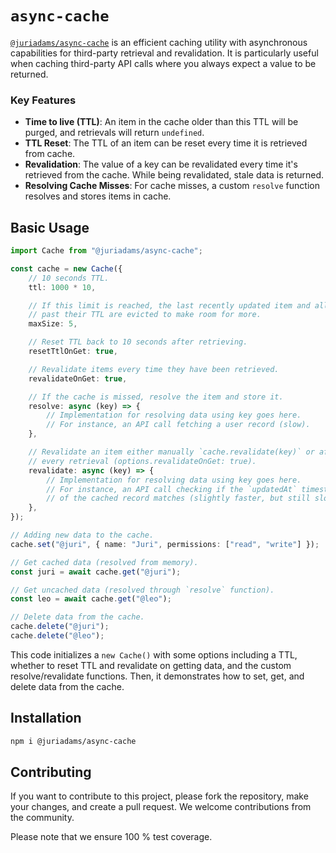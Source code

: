 # `async-cache`

[`@juriadams/async-cache`](https://npmjs.com/package/@juriadams/async-cache) is an efficient caching utility with asynchronous capabilities for third-party retrieval and revalidation. It is particularly useful when caching third-party API calls where you always expect a value to be returned.

### Key Features

-   **Time to live (TTL)**: An item in the cache older than this TTL will be purged, and retrievals will return `undefined`.
-   **TTL Reset**: The TTL of an item can be reset every time it is retrieved from cache.
-   **Revalidation**: The value of a key can be revalidated every time it's retrieved from the cache. While being revalidated, stale data is returned.
-   **Resolving Cache Misses**: For cache misses, a custom `resolve` function resolves and stores items in cache.

## Basic Usage

```ts
import Cache from "@juriadams/async-cache";

const cache = new Cache({
    // 10 seconds TTL.
    ttl: 1000 * 10,

    // If this limit is reached, the last recently updated item and all items
    // past their TTL are evicted to make room for more.
    maxSize: 5,

    // Reset TTL back to 10 seconds after retrieving.
    resetTtlOnGet: true,

    // Revalidate items every time they have been retrieved.
    revalidateOnGet: true,

    // If the cache is missed, resolve the item and store it.
    resolve: async (key) => {
        // Implementation for resolving data using key goes here.
        // For instance, an API call fetching a user record (slow).
    },

    // Revalidate an item either manually `cache.revalidate(key)` or after
    // every retrieval (options.revalidateOnGet: true).
    revalidate: async (key) => {
        // Implementation for resolving data using key goes here.
        // For instance, an API call checking if the `updatedAt` timestamp
        // of the cached record matches (slightly faster, but still slow).
    },
});

// Adding new data to the cache.
cache.set("@juri", { name: "Juri", permissions: ["read", "write"] });

// Get cached data (resolved from memory).
const juri = await cache.get("@juri");

// Get uncached data (resolved through `resolve` function).
const leo = await cache.get("@leo");

// Delete data from the cache.
cache.delete("@juri");
cache.delete("@leo");
```

This code initializes a `new Cache()` with some options including a TTL, whether to reset TTL and revalidate on getting data, and the custom resolve/revalidate functions. Then, it demonstrates how to set, get, and delete data from the cache.

## Installation

```sh
npm i @juriadams/async-cache
```

## Contributing

If you want to contribute to this project, please fork the repository, make your changes, and create a pull request. We welcome contributions from the community.

Please note that we ensure 100 % test coverage.
